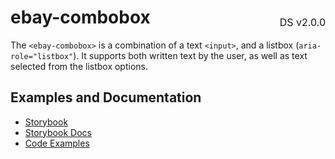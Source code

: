 <h1 style="display: flex; justify-content: space-between; align-items: center;">
    <span>
        ebay-combobox
    </span>
    <span style="font-weight: normal; font-size: medium; margin-bottom: -15px;">
        DS v2.0.0
    </span>
</h1>

The `<ebay-combobox>` is a combination of a text `<input>`, and a listbox (`aria-role="listbox"`). It supports both written text by the user, as well as text selected from the listbox options.

## Examples and Documentation

-   [Storybook](https://ebay.github.io/ebayui-core/?path=/story/form-input-ebay-combobox)
-   [Storybook Docs](https://ebay.github.io/ebayui-core/?path=/docs/form-input-ebay-combobox)
-   [Code Examples](https://github.com/eBay/ebayui-core/tree/master/src/components/ebay-combobox/examples)
